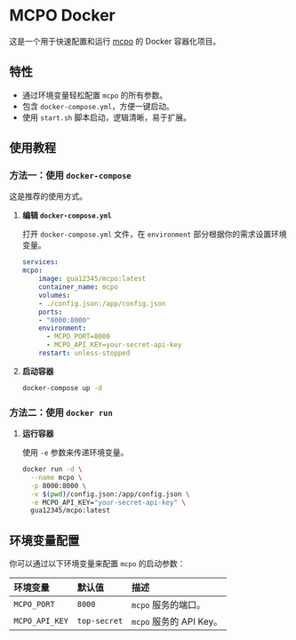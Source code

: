 # MCPO Docker

这是一个用于快速配置和运行 [mcpo](https://github.com/open-webui/mcpo) 的 Docker 容器化项目。

## 特性

-   通过环境变量轻松配置 `mcpo` 的所有参数。
-   包含 `docker-compose.yml`，方便一键启动。
-   使用 `start.sh` 脚本启动，逻辑清晰，易于扩展。

## 使用教程

### 方法一：使用 `docker-compose`

这是推荐的使用方式。

1.  **编辑 `docker-compose.yml`**

    打开 `docker-compose.yml` 文件，在 `environment` 部分根据你的需求设置环境变量。

    ```yaml
    services:
    mcpo:
        image: gua12345/mcpo:latest
        container_name: mcpo
        volumes:
        - ./config.json:/app/config.json
        ports:
        - "8000:8000"
        environment:
          - MCPO_PORT=8000
          - MCPO_API_KEY=your-secret-api-key
        restart: unless-stopped
    ```

2.  **启动容器**

    ```bash
    docker-compose up -d
    ```

### 方法二：使用 `docker run`
1.  **运行容器**

    使用 `-e` 参数来传递环境变量。

    ```bash
    docker run -d \
      --name mcpo \
      -p 8000:8000 \
      -v $(pwd)/config.json:/app/config.json \
      -e MCPO_API_KEY="your-secret-api-key" \
      gua12345/mcpo:latest
    ```

## 环境变量配置

你可以通过以下环境变量来配置 `mcpo` 的启动参数：

| 环境变量 | 默认值 | 描述 |
| :--- | :--- | :--- |
| `MCPO_PORT` | `8000` | `mcpo` 服务的端口。 |
| `MCPO_API_KEY` | `top-secret` | `mcpo` 服务的 API Key。 |
